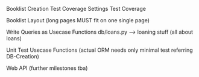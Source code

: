 Booklist Creation Test Coverage
Settings Test Coverage

Booklist Layout (long pages MUST fit on one single page)

Write Queries as Usecase Functions
	db/loans.py --> loaning stuff (all about loans)

Unit Test Usecase Functions
	(actual ORM needs only minimal test referring DB-Creation)

Web API (further milestones tba)
